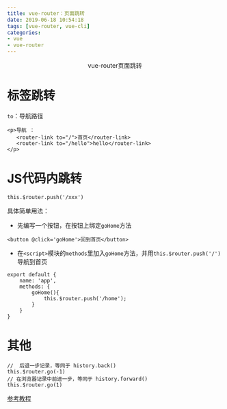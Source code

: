 ```yaml
---
title: vue-router：页面跳转
date: 2019-06-18 10:54:18
tags: [vue-router, vue-cli]
categories:
- vue
- vue-router
---
```

<center>vue-router页面跳转</center>
<!-- more -->

# <router-link> 标签跳转

`to`：导航路径

```
<p>导航 ：
   <router-link to="/">首页</router-link>
   <router-link to="/hello">hello</router-link>
</p>
```

# JS代码内跳转

```
this.$router.push('/xxx')
```

具体简单用法：
- 先编写一个按钮，在按钮上绑定`goHome`方法

```
<button @click='goHome'>回到首页</button>
```

- 在`<script>`模块的`methods`里加入`goHome`方法，并用`this.$router.push('/')`导航到首页

```
export default {
    name: 'app',
    methods: {
        goHome(){
            this.$router.push('/home');
        }
    }
}
```

# 其他

```
//  后退一步记录，等同于 history.back()
this.$router.go(-1)
// 在浏览器记录中前进一步，等同于 history.forward()
this.$router.go(1)
```

[参考教程](http://doc.liangxinghua.com/vue-family/1.html)